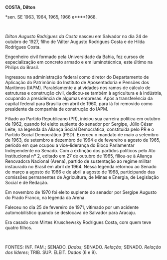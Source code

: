 **COSTA, Dilton**

\*sen. SE 1963, 1964, 1965, 1966 e****1968.

 

*Dilton Augusto Rodrigues da Costa* nasceu em Salvador no dia 24 de
outubro de 1927, filho de Válter Augusto Rodrigues Costa e de Hilda
Rodrigues Costa.

Engenheiro civil formado pela Universidade da Bahia, fez cursos de
especialização em concreto armado e em luminotécnica, este último na
Philips do Brasil.

Ingressou na administração federal como diretor do Departamento de
Aplicação do Patrimônio do Instituto de Aposentadoria e Pensões dos
Marítimos (IAPM). Paralelamente a atividades nos ramos de cálculo de
estruturas e construção civil, dedicou-se também à agricultura e à
indústria, ocupando a presidência de algumas empresas. Após a
transferência da capital federal para Brasília em abril de 1960, para lá
foi removido como presidente da companhia de construção do IAPM.

Filiado ao Partido Republicano (PR), iniciou sua carreira política em
outubro de 1962, quando foi eleito suplente do senador por Sergipe,
Júlio César Leite, na legenda da Aliança Social Democrática, constituída
pelo PR e o Partido Social Democrático (PSD). Exerceu o mandato de maio
a setembro de 1963, de setembro a dezembro de 1964 e de fevereiro a
agosto de 1965, período em que ocupou a vice-liderança do Bloco
Parlamentar Independente no Senado. Com a extinção dos partidos
políticos pelo Ato Institucional nº 2, editado em 27 de outubro de 1965,
filiou-se à Aliança Renovadora Nacional (Arena), partido de sustentação
ao regime militar instaurado no Brasil em abril de 1964. Nessa legenda
retornou ao Senado de março a agosto de 1966 e de abril a agosto de
1968, participando das comissões permanentes de Agricultura, de Minas e
Energia, de Legislação Social e de Redação.

Em novembro de 1970 foi eleito suplente do senador por Sergipe Augusto
do Prado Franco, na legenda da Arena.

Faleceu no dia 25 de fevereiro de 1971, vitimado por um acidente
automobilístico quando se deslocava de Salvador para Aracaju.

Era casado com Mirtes Kruschewsky Rodrigues Costa, com quem teve quatro
filhos.

 

FONTES: INF. FAM.; SENADO. *Dados*; SENADO. *Relação*; SENADO. *Relação
dos líderes*; TRIB. SUP. ELEIT. *Dados* (6 e 9).

 
